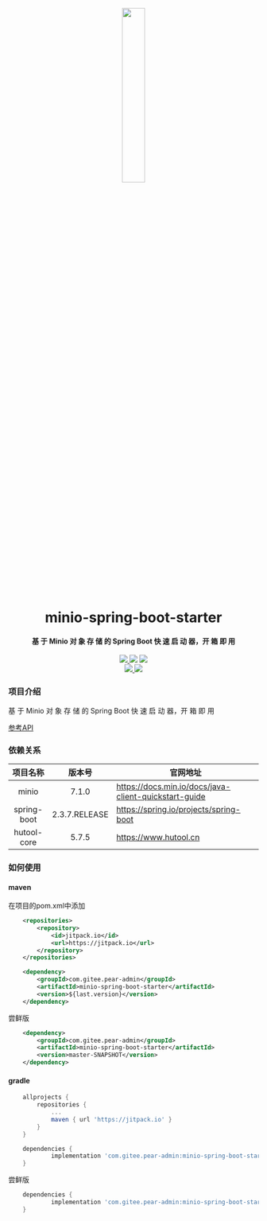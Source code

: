 <div align="center">
    <img src="http://www.minio.org.cn/static/picture/logo.svg" width="30%" style="margin-top:30px;"/>
</div>
<h1 align="center">
    minio-spring-boot-starter
</h1>
<h4 align="center">
    基 于 Minio 对 象 存 储 的 Spring Boot 快 速 启 动 器，开 箱 即 用
</h4> 


<p align="center">
	<a target="_blank" href="https://gitee.com/pear-admin/minio-spring-boot-starter/blob/master/LICENSE">
	    <img src="https://img.shields.io/badge/license-Apache--2.0-blue" />
	</a>
	<a target="_blank">
	    <img src="https://img.shields.io/badge/minio-7.1.0-blue" />
	</a>
	<a target="_blank">
	    <img src="https://img.shields.io/badge/spring--boot-2.3.7.RELEASE-blue" />
	</a>
        <br/>
	<a target="_blank" href="https://www.oracle.com/java/technologies/javase/javase-jdk8-downloads.html">
	    <img src="https://img.shields.io/badge/JDK-8+-green.svg" />
	</a>
	<a target="_blank" href="https://jitpack.io/#com.gitee.pear-admin/minio-spring-boot-starter">
	    <img src="https://jitpack.io/v/com.gitee.pear-admin/minio-spring-boot-starter.svg" />
	</a>
</p>



### 项目介绍

基 于 Minio 对 象 存 储 的 Spring Boot 快 速 启 动 器，开 箱 即 用

<p>
    <a target="_blank" href="https://apidoc.gitee.com/pear-admin/minio-spring-boot-starter"> 
        参考API
    </a>
</p>



### 依赖关系

|  项目名称   |    版本号     | 官网地址                                              |
| :---------: | :-----------: | ----------------------------------------------------- |
|    minio    |     7.1.0     | https://docs.min.io/docs/java-client-quickstart-guide |
| spring-boot | 2.3.7.RELEASE | https://spring.io/projects/spring-boot                |
| hutool-core |     5.7.5     | https://www.hutool.cn                                 |



### 如何使用

#### maven

在项目的pom.xml中添加

```xml
    <repositories>
        <repository>
            <id>jitpack.io</id>
            <url>https://jitpack.io</url>
        </repository>
    </repositories>
```

```xml
	<dependency>
	    <groupId>com.gitee.pear-admin</groupId>
	    <artifactId>minio-spring-boot-starter</artifactId>
	    <version>${last.version}</version>
	</dependency>
```

尝鲜版

```xml
	<dependency>
	    <groupId>com.gitee.pear-admin</groupId>
	    <artifactId>minio-spring-boot-starter</artifactId>
	    <version>master-SNAPSHOT</version>
	</dependency>
```



#### gradle

```groovy
	allprojects {
		repositories {
			...
			maven { url 'https://jitpack.io' }
		}
	}
```

```groovy
	dependencies {
	        implementation 'com.gitee.pear-admin:minio-spring-boot-starter:${last.version}'
	}
```

尝鲜版

```groovy
	dependencies {
	        implementation 'com.gitee.pear-admin:minio-spring-boot-starter:master-SNAPSHOT'
	}
```

